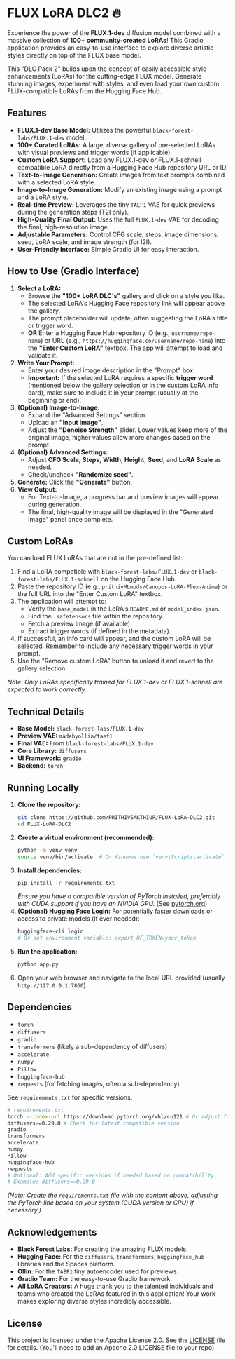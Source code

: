 
# FLUX LoRA DLC2 🔥

Experience the power of the **FLUX.1-dev** diffusion model combined with a massive collection of **100+ community-created LoRAs**! This Gradio application provides an easy-to-use interface to explore diverse artistic styles directly on top of the FLUX base model.

This "DLC Pack 2" builds upon the concept of easily accessible style enhancements (LoRAs) for the cutting-edge FLUX model. Generate stunning images, experiment with styles, and even load your own custom FLUX-compatible LoRAs from the Hugging Face Hub.

## Features

*   **FLUX.1-dev Base Model:** Utilizes the powerful `black-forest-labs/FLUX.1-dev` model.
*   **100+ Curated LoRAs:** A large, diverse gallery of pre-selected LoRAs with visual previews and trigger words (if applicable).
*   **Custom LoRA Support:** Load any FLUX.1-dev or FLUX.1-schnell compatible LoRA directly from a Hugging Face Hub repository URL or ID.
*   **Text-to-Image Generation:** Create images from text prompts combined with a selected LoRA style.
*   **Image-to-Image Generation:** Modify an existing image using a prompt and a LoRA style.
*   **Real-time Preview:** Leverages the tiny `TAEF1` VAE for quick previews during the generation steps (T2I only).
*   **High-Quality Final Output:** Uses the full `FLUX.1-dev` VAE for decoding the final, high-resolution image.
*   **Adjustable Parameters:** Control CFG scale, steps, image dimensions, seed, LoRA scale, and image strength (for I2I).
*   **User-Friendly Interface:** Simple Gradio UI for easy interaction.

## How to Use (Gradio Interface)

1.  **Select a LoRA:**
    *   Browse the **"100+ LoRA DLC's"** gallery and click on a style you like.
    *   The selected LoRA's Hugging Face repository link will appear above the gallery.
    *   The prompt placeholder will update, often suggesting the LoRA's title or trigger word.
    *   **OR** Enter a Hugging Face Hub repository ID (e.g., `username/repo-name`) or URL (e.g., `https://huggingface.co/username/repo-name`) into the **"Enter Custom LoRA"** textbox. The app will attempt to load and validate it.
2.  **Write Your Prompt:**
    *   Enter your desired image description in the "Prompt" box.
    *   **Important:** If the selected LoRA requires a specific **trigger word** (mentioned below the gallery selection or in the custom LoRA info card), make sure to include it in your prompt (usually at the beginning or end).
3.  **(Optional) Image-to-Image:**
    *   Expand the "Advanced Settings" section.
    *   Upload an **"Input image"**.
    *   Adjust the **"Denoise Strength"** slider. Lower values keep more of the original image, higher values allow more changes based on the prompt.
4.  **(Optional) Advanced Settings:**
    *   Adjust **CFG Scale**, **Steps**, **Width**, **Height**, **Seed**, and **LoRA Scale** as needed.
    *   Check/uncheck **"Randomize seed"**.
5.  **Generate:** Click the **"Generate"** button.
6.  **View Output:**
    *   For Text-to-Image, a progress bar and preview images will appear during generation.
    *   The final, high-quality image will be displayed in the "Generated Image" panel once complete.

## Custom LoRAs

You can load FLUX LoRAs that are not in the pre-defined list:

1.  Find a LoRA compatible with `black-forest-labs/FLUX.1-dev` or `black-forest-labs/FLUX.1-schnell` on the Hugging Face Hub.
2.  Paste the repository ID (e.g., `prithivMLmods/Canopus-LoRA-Flux-Anime`) or the full URL into the "Enter Custom LoRA" textbox.
3.  The application will attempt to:
    *   Verify the `base_model` in the LoRA's `README.md` or `model_index.json`.
    *   Find the `.safetensors` file within the repository.
    *   Fetch a preview image (if available).
    *   Extract trigger words (if defined in the metadata).
4.  If successful, an info card will appear, and the custom LoRA will be selected. Remember to include any necessary trigger words in your prompt.
5.  Use the "Remove custom LoRA" button to unload it and revert to the gallery selection.

*Note: Only LoRAs specifically trained for FLUX.1-dev or FLUX.1-schnell are expected to work correctly.*

## Technical Details

*   **Base Model:** `black-forest-labs/FLUX.1-dev`
*   **Preview VAE:** `madebyollin/taef1`
*   **Final VAE:** From `black-forest-labs/FLUX.1-dev`
*   **Core Library:** `diffusers`
*   **UI Framework:** `gradio`
*   **Backend:** `torch`

## Running Locally

1.  **Clone the repository:**
    ```bash
    git clone https://github.com/PRITHIVSAKTHIUR/FLUX-LoRA-DLC2.git
    cd FLUX-LoRA-DLC2
    ```
2.  **Create a virtual environment (recommended):**
    ```bash
    python -m venv venv
    source venv/bin/activate  # On Windows use `venv\Scripts\activate`
    ```
3.  **Install dependencies:**
    ```bash
    pip install -r requirements.txt
    ```
    *Ensure you have a compatible version of PyTorch installed, preferably with CUDA support if you have an NVIDIA GPU.* (See [pytorch.org](https://pytorch.org/))
4.  **(Optional) Hugging Face Login:** For potentially faster downloads or access to private models (if ever needed):
    ```bash
    huggingface-cli login
    # Or set environment variable: export HF_TOKEN=your_token
    ```
5.  **Run the application:**
    ```bash
    python app.py
    ```
6.  Open your web browser and navigate to the local URL provided (usually `http://127.0.0.1:7860`).

## Dependencies

*   `torch`
*   `diffusers`
*   `gradio`
*   `transformers` (likely a sub-dependency of diffusers)
*   `accelerate`
*   `numpy`
*   `Pillow`
*   `huggingface-hub`
*   `requests` (for fetching images, often a sub-dependency)

See `requirements.txt` for specific versions.

```bash
# requirements.txt
torch --index-url https://download.pytorch.org/whl/cu121 # Or adjust for your CUDA/CPU version
diffusers>=0.29.0 # Check for latest compatible version
gradio
transformers
accelerate
numpy
Pillow
huggingface-hub
requests
# Optional: Add specific versions if needed based on compatibility
# Example: diffusers==0.29.0
```

*(Note: Create the `requirements.txt` file with the content above, adjusting the PyTorch line based on your system (CUDA version or CPU) if necessary.)*

## Acknowledgements

*   **Black Forest Labs:** For creating the amazing FLUX models.
*   **Hugging Face:** For the `diffusers`, `transformers`, `huggingface_hub` libraries and the Spaces platform.
*   **Ollin:** For the `TAEF1` tiny autoencoder used for previews.
*   **Gradio Team:** For the easy-to-use Gradio framework.
*   **All LoRA Creators:** A huge thank you to the talented individuals and teams who created the LoRAs featured in this application! Your work makes exploring diverse styles incredibly accessible.

## License

This project is licensed under the Apache License 2.0. See the [LICENSE](LICENSE) file for details. (You'll need to add an Apache 2.0 LICENSE file to your repo).
